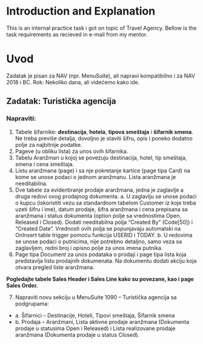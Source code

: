 # Introduction and Explanation
This is an internal practice task i got on topic of Travel Agency. Bellow is the task requirements as recieved in e-mail from my mentor.

# Uvod

Zadatak je pisan za NAV (npr. MenuSuite), ali napravi kompatibilno i za NAV 2018 i BC.
Rok: Nekoliko dana, ali videćemo kako ide.

## Zadatak: Turistička agencija 
### Napraviti:
1)	Tabele šifarnike: **destinacija**, **hotela**, **tipova smeštaja** i **šifarnik smena**. Ne treba previše detalja, dovoljno je staviti šifru, opis i poneko dodatno polje za najbitnije podatke.
2)	Pageve (u obliku lista) za unos ovih šifarnika. 
3)	Tabelu Aranžman u kojoj se povezuju destinacija, hotel, tip smeštaja, smena i cena smeštaja.
4)	Listu aranžmana (page) i sa nje pokretanje kartice (page tipa Card) na kome se unose podaci o jednom aranžmanu. Lista aranžmana je needitabilna.
5)	Dve tabele za evidentiranje prodaje aranžmana, jedna je zaglavlje a druga redovi ovog prodajnog dokumenta. 
a.	U zaglavlju se unose podaci o kupcu (iskoristiti vezu sa standardnom tabelom Customer iz koje treba uzeti šifru i ime), datum prodaje, šifra aranžmana i cena prepisana sa aranžmana i status dokumenta (option polje sa vrednostima Open, Released i Closed). 
Dodati needitabilna polja “Created By” (Code[50]) i “Created Date”.  Vrednosti ovih polja se popunjavaju automatski na OnInsert table trigger pomoću funkcija USERID i TODAY.
b.	U redovima se unose podaci o putnicima, nije potrebno detaljno, samo veza sa zaglavljem, redni broj i opisno polje za unos imena putnika. 
6)	Page tipa Document za unos podataka o prodaji i page tipa lista koja predstavlja listu prodajnih dokumenata. Na dokumentu dodati akciju koja otvara pregled liste aranžmana.

**Pogledajte tabele  Sales Header i Sales Line kako su povezane, kao i page Sales Order.**

7)	Napraviti novu sekciju u MenuSuite 1090 – Turistička agencija sa podgrupama:
- a.	Šifarnici – Destinacije, Hoteli, Tipovi smeštaja, Šifarnik smena
- b.	Prodaja – Aranžmani, Lista aktivne prodaje aranžmana (Dokumenta prodaje u statusima Open i Released) i Lista realizovane prodaje aranžmana (Dokumenta prodaje u status Closed). 
